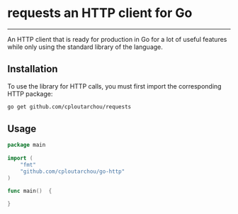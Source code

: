# requests an HTTP client for Go
_________

An HTTP client that is ready for production in Go for a lot of useful features while only using the standard library of the language.
## Installation
To use the library for HTTP calls, you must first import the corresponding HTTP package:
```bash
go get github.com/cploutarchou/requests
``` 
    
## Usage
```go
package main
    
import (
    "fmt"
    "github.com/cploutarchou/go-http"
)

func main()  {
    
}
```

